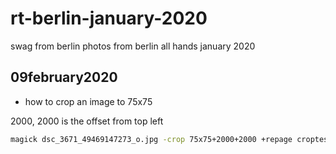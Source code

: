 # rt-berlin-january-2020
swag from berlin photos from berlin all hands january 2020

## 09february2020

* how to crop an image to 75x75

2000, 2000 is the offset from top left

```bash
magick dsc_3671_49469147273_o.jpg -crop 75x75+2000+2000 +repage croptest.jpg
```
